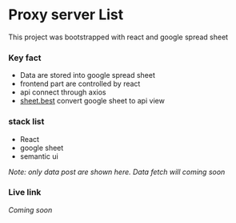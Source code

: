 # Proxy server List

This project was bootstrapped with react and google spread sheet

### Key fact
- Data are stored into google spread sheet
- frontend part are controlled by react 
- api connect through axios
- [sheet.best](https://sheet.best/) convert google sheet to api view

### stack list
- React
- google sheet
- semantic ui 

*Note: only data post are shown here. Data fetch will coming soon*

### Live link
*Coming soon*
